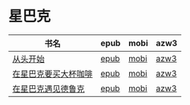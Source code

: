 # 星巴克

| 书名 | epub | mobi | azw3 |
| --- | --- | --- | --- |
| [从头开始](http://ct.dalanmei.com/f/31084289-570256909-fca206) | [epub](http://ct.dalanmei.com/f/31084289-570256909-fca206) | [mobi](http://ct.dalanmei.com/f/31084289-570107710-77b05d) | [azw3](http://ct.dalanmei.com/f/31084289-571415369-7fb634) |
| [在星巴克要买大杯咖啡](http://ct.dalanmei.com/f/31084289-571781274-f747e9) | [epub](http://ct.dalanmei.com/f/31084289-571781274-f747e9) | [mobi](http://ct.dalanmei.com/f/31084289-571526502-9187a7) | [azw3](http://ct.dalanmei.com/f/31084289-571881263-5bd394) |
| [在星巴克遇见德鲁克](http://ct.dalanmei.com/f/31084289-571781276-c1163f) | [epub](http://ct.dalanmei.com/f/31084289-571781276-c1163f) | [mobi](http://ct.dalanmei.com/f/31084289-571526508-fca8f0) | [azw3](http://ct.dalanmei.com/f/31084289-571881268-2c96c1) |
